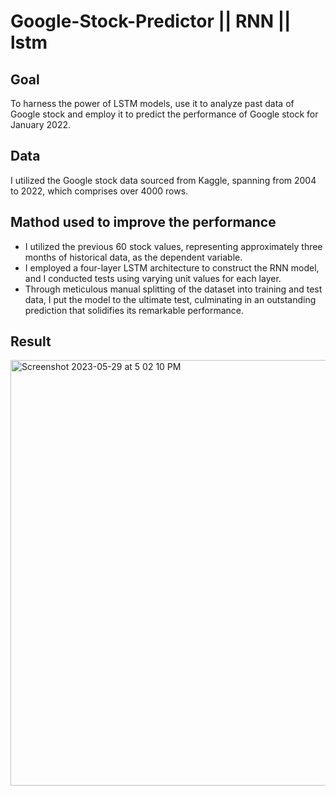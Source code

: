 # Google-Stock-Predictor || RNN || lstm
 
## Goal
To harness the power of LSTM models, use it to analyze past data of Google stock and employ it to predict the performance of Google stock  for January 2022.
## Data 
I utilized the Google stock data sourced from Kaggle, spanning from 2004 to 2022, which comprises over 4000 rows.

## Mathod used to improve the performance
* I utilized the previous 60 stock values, representing approximately three months of historical data, as the dependent variable.
* I employed a four-layer LSTM architecture to construct the RNN model, and I conducted tests using varying unit values for each layer.
* Through meticulous manual splitting of the dataset into training and test data, I put the model to the ultimate test, culminating in an outstanding prediction that solidifies its remarkable performance.

## Result
<img width="681" alt="Screenshot 2023-05-29 at 5 02 10 PM" src="https://github.com/rrajsinghhada/Google-Stock-Predictor/assets/119105302/ff2796cf-0a9c-48e2-8e9f-ff284f8728f6">
